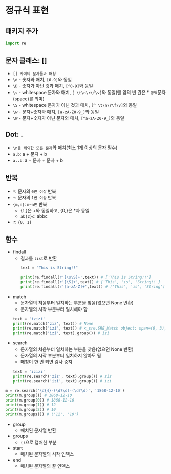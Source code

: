 # 정규식 표현

## 패키지 추가
```python
import re
```
## 문자 클래스: []
* `[] 사이의 문자들과 매칭`
* `\d` - 숫자와 매치, `[0-9]`와 동일
* `\D` - 숫자가 아닌 것과 매치, `[^0-9]`와 동일
* `\s` - whitespace 문자와 매치, `[ \t\n\r\f\v]`와 동일(맨 앞의 빈 칸은 * `공백`문자(space)를 의미)
* `\S` - whitespace 문자가 아닌 것과 매치, `[^ \t\n\r\f\v]`와 동일
* `\w` - 문자+숫자와 매치, `[a-zA-Z0-9_]`와 동일
* `\W` - 문자+숫자가 아닌 문자와 매치, `[^a-zA-Z0-9_]`와 동일

## Dot: .
* `\n을 제외한 모든 문자`와 매치(최소 1개 이상의 문자 필수)
* `a.b`: a + 문자 + b
* `a..b`: a + 문자 + 문자 + b

## 반복
* `*`: 문자의 `0번 이상` 반복
* `+`: 문자의 `1번 이상` 반복
* `{m,n}`: `m~n번` 반복
  * {1,}은 +와 동일하고, {0,}은 *과 동일
  * `ab{2}c`: abbc
* `?`: `{0, 1}`

## 함수
* findall
  * 결과를 `list`로 반환
    ```python
    text = "This is String!!"
    
    print(re.findall(r'[\s\S]+',text)) # ['This is String!!']
    print(re.findall(r'[\S]+',text)) # ['This', 'is', 'String!!']
    print(re.findall(r'[a-zA-Z]+',text)) # ['This', 'is', 'String']
    ```
* match
  * 문자열의 처음부터 일치하는 부분을 찾음(없으면 None 반환)
  * 문자열의 시작 부분부터 일치해야 함
  ```python
  text = 'izizi'
  print(re.match('ziz', text)) # None
  print(re.match('izi', text)) # <_sre.SRE_Match object; span=(0, 3), match='izi'>
  print(re.match('izi', text).group()) # izi
  ```
* search
  * 문자열의 처음부터 일치하는 부분을 찾음(없으면 None 반환)
  * 문자열의 시작 부분부터 일치하지 않아도 됨
  * 매칭이 한 번 되면 검사 중지
  ```python
  text = 'izizi'
  print(re.search('ziz', text).group()) # ziz
  print(re.search('izi', text).group()) # izi
  ```
```python
m = re.search('\d{4}-(\d?\d)-(\d?\d)', '1868-12-10')
print(m.group()) # 1868-12-10
print(m.group(0)) # 1868-12-10
print(m.group(1)) # 12
print(m.group(2)) # 10
print(m.groups()) # ('12', '10')
```
* group
  * 매치된 문자열 반환
* groups
  * `()`으로 캡처한 부분
* start
  * 매치된 문자열의 시작 인덱스
* end
  * 매치된 문자열의 끝 인덱스